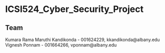 # ICSI524_Cyber_Security_Project

<h2>Team</h2>
Kumara Rama Maruthi Kandikonda - 001624229, kkandikonda@albany.edu 
Vignesh Ponnam - 001664266, vponnam@albany.edu
